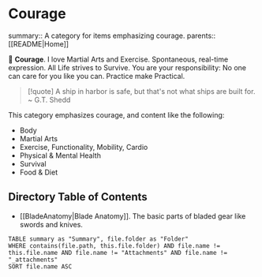 # Courage

summary:: A category for items emphasizing courage.
parents:: [[README|Home]]

🦁 **Courage**. I love Martial Arts and Exercise. Spontaneous, real-time expression. All Life strives to Survive. You are your responsibility: No one can care for you like you can. Practice make Practical.

> [!quote]
> A ship in harbor is safe, but that's not what ships are built for.
> ~ G.T. Shedd

This category emphasizes courage, and content like the following:
- Body
- Martial Arts
- Exercise, Functionality, Mobility, Cardio
- Physical & Mental Health
- Survival
- Food & Diet 

## Directory Table of Contents

- [[BladeAnatomy|Blade Anatomy]]. The basic parts of bladed gear like swords and knives.

```dataview
TABLE summary as "Summary", file.folder as "Folder"
WHERE contains(file.path, this.file.folder) AND file.name != this.file.name AND file.name != "Attachments" AND file.name != "_attachments"
SORT file.name ASC
```
